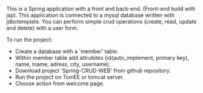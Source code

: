 This is a Spring application with a front and back-end. (Front-end build with jsp).
This application is connected to a mysql database written with jdbctemplate. 
You can perform simple crud operations (create, read, update and delete) with a user form. 

To run the project:
* Create a database with a 'member' table. 
* Within member table add attrubites (id(auto_implement, primary key), name, lname, adress, city, username). 
* Download project 'Spring-CRUD-WEB' from github repository. 
* Run the project on TomEE or tomcat server. 
* Choose action from welcome page. 

